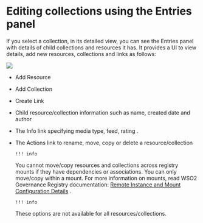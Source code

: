 # Editing collections using the Entries panel

If you select a collection, in its detailed view, you can see the Entries panel with details of child collections and resources it has. It provides a UI to view details, add new resources, collections and links as follows:

![]({{base_path}}/assets/attachments/126562643/126562644.png)

-   Add Resource
-   Add Collection
-   Create Link
-   Child resource/collection information such as name, created date and author
-   The Info link specifying media type, feed, rating .
-   The Actions link to rename, move, copy or delete a resource/collection

        !!! info
    You cannot move/copy resources and collections across registry mounts if they have dependencies or associations. You can only move/copy within a mount. For more information on mounts, read WSO2 Governance Registry documentation: [Remote Instance and Mount Configuration Details](http://docs.wso2.org/display/Governance460/Remote+Instance+and+Mount+Configuration+Details) .

        !!! info
    These options are not available for all resources/collections.



